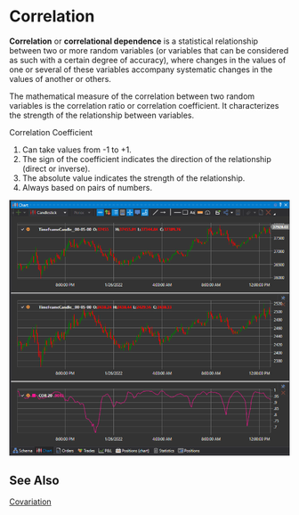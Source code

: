 # Correlation

**Correlation** or **correlational dependence** is a statistical relationship between two or more random variables (or variables that can be considered as such with a certain degree of accuracy), where changes in the values of one or several of these variables accompany systematic changes in the values of another or others.

The mathematical measure of the correlation between two random variables is the correlation ratio or correlation coefficient. It characterizes the strength of the relationship between variables.

Correlation Coefficient
1. Can take values from -1 to +1.
2. The sign of the coefficient indicates the direction of the relationship (direct or inverse).
3. The absolute value indicates the strength of the relationship.
4. Always based on pairs of numbers.

![IndicatorCorrelation](../../../../images/indicatorcorrelation.png)

## See Also

[Covariation](covariation.md)
